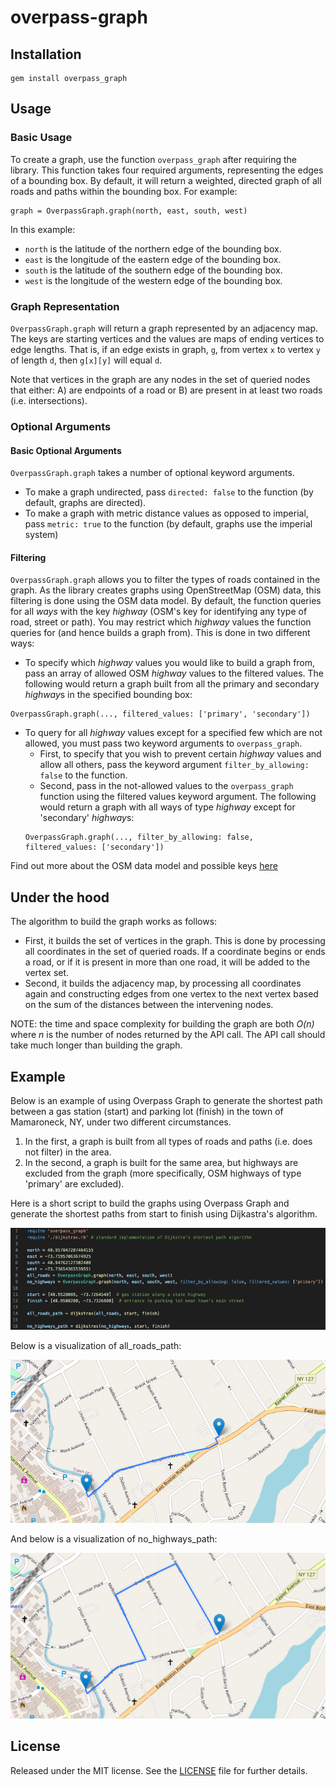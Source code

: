 # overpass-graph

## Installation
```
gem install overpass_graph
```
## Usage
### Basic Usage
To create a graph, use the function `overpass_graph` after requiring the library.
This function takes four required arguments, representing the edges of a bounding box. By default, it will return a weighted, directed graph of all roads and paths within the bounding box.
For example:
```
graph = OverpassGraph.graph(north, east, south, west)
```
In this example:
* `north` is the latitude of the northern edge of the bounding box.
* `east` is the longitude of the eastern edge of the bounding box.
* `south` is the latitude of the southern edge of the bounding box.
* `west` is the longitude of the western edge of the bounding box.

### Graph Representation
`OverpassGraph.graph` will return a graph represented by an adjacency map. The keys are starting vertices and the values are maps of ending vertices to edge lengths. That is, if an edge exists in graph, `g`, from vertex `x` to vertex `y` of length `d`, then `g[x][y]` will equal `d`.

Note that vertices in the graph are any nodes in the set of queried nodes that either: A) are endpoints of a road or B) are present in at least two roads (i.e. intersections).

### Optional Arguments
#### Basic Optional Arguments
`OverpassGraph.graph` takes a number of optional keyword arguments. 
* To make a graph undirected, pass `directed: false` to the function (by default, graphs are directed).
* To make a graph with metric distance values as opposed to imperial, pass `metric: true` to the function (by default, graphs use the imperial system)

#### Filtering
`OverpassGraph.graph` allows you to filter the types of roads contained in the graph. As the library creates graphs using OpenStreetMap (OSM) data, this filtering is done using the OSM data model. By default, the function queries for all *ways* with the key *highway* (OSM's key for identifying any type of road, street or path). You may restrict which *highway* values the function queries for (and hence builds a graph from). This is done in two different ways:
* To specify which *highway* values you would like to build a graph from, pass an array of allowed OSM *highway* values to the filtered values. The following would return a graph built from all the primary and secondary *highway*s in the specified bounding box: 
```
OverpassGraph.graph(..., filtered_values: ['primary', 'secondary'])
```
* To query for all *highway* values except for a specified few which are not allowed, you must pass two keyword arguments to `overpass_graph`. 
    * First, to specify that you wish to prevent certain *highway* values and allow all others, pass the keyword argument `filter_by_allowing: false` to the function. 
    * Second, pass in the not-allowed values to the `overpass_graph` function using the filtered values keyword argument. The following would return a graph with all ways of type *highway* except for 'secondary' *highway*s: 
    ```
    OverpassGraph.graph(..., filter_by_allowing: false, filtered_values: ['secondary'])
    ```

Find out more about the OSM data model and possible keys [here](https://wiki.openstreetmap.org/wiki/Key:highway)

## Under the hood
The algorithm to build the graph works as follows:
* First, it builds the set of vertices in the graph. This is done by processing all coordinates in the set of queried roads. If a coordinate begins or ends a road, or if it is present in more than one road, it will be added to the vertex set.
* Second, it builds the adjacency map, by processing all coordinates again and constructing edges from one vertex to the next vertex based on the sum of the distances between the intervening nodes.

NOTE: the time and space complexity for building the graph are both *O(n)* where *n* is the number of nodes returned by the API call. The API call should take much longer than building the graph.

## Example
Below is an example of using Overpass Graph to generate the shortest path between a gas station (start) and parking lot (finish) in the town of Mamaroneck, NY, under two different circumstances.
1. In the first, a graph is built from all types of roads and paths (i.e. does not filter) in the area.
2. In the second, a graph is built for the same area, but highways are excluded from the graph (more specifically, OSM highways of type 'primary' are excluded).

Here is a short script to build the graphs using Overpass Graph and generate the shortest paths from start to finish using Dijkastra's algorithm.

![script to build graphs](example/script.png)

Below is a visualization of all_roads_path:

![path from start to finish that takes a state highway](example/all_roads_path.png)

And below is a visualization of no_highways_path:

![path from start to finish that takes no highways](example/no_highways_path.png)

## License
Released under the MIT license. See the [LICENSE](https://github.com/samlawhon/overpass-graph/blob/master/LICENSE.txt) file for further details.
